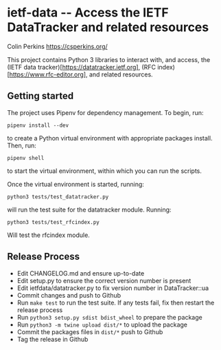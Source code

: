 ietf-data -- Access the IETF DataTracker and related resources
==============================================================

  Colin Perkins
  https://csperkins.org/

  This project contains Python 3 libraries to interact with, and
  access, the (IETF data tracker)[https://datatracker.ietf.org], 
  (RFC index)[https://www.rfc-editor.org], and related resources.



Getting started
---------------

  The project uses Pipenv for dependency management. To begin, run:
  ```~~~~~~~~
  pipenv install --dev
  ```
  to create a Python virtual environment with appropriate packages install.
  Then, run:
  ```~~~~~~~~
  pipenv shell
  ```
  to start the virtual environment, within which you can run the scripts.

  Once the virtual environment is started, running:
  ```~~~~~~~~
  python3 tests/test_datatracker.py 
  ```
  will run the test suite for the datatracker module. Running:
  ```~~~~~~~~
  python3 tests/test_rfcindex.py
  ```
  Will test the rfcindex module.



Release Process
---------------

- Edit CHANGELOG.md and ensure up-to-date
- Edit setup.py to ensure the correct version number is present
- Edit ietfdata/datatracker.py to fix version number in DataTracker::ua
- Commit changes and push to Github
- Run `make test` to run the test suite. If any tests fail, fix then
  restart the release process
- Run `python3 setup.py sdist bdist_wheel` to prepare the package
- Run `python3 -m twine upload dist/*` to upload the package
- Commit the packages files in `dist/*` push to Github
- Tag the release in Github



